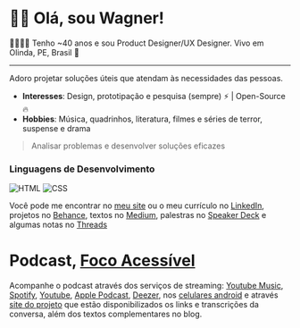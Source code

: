 # 🤟🏻 Olá, sou Wagner!

👨🏻‍🚀🌈 Tenho ~40 anos e sou Product Designer/UX Designer.
Vivo em Olinda, PE, Brasil 🏡

---

Adoro projetar soluções úteis que atendam às necessidades das pessoas.

- **Interesses**: Design, prototipação e pesquisa (sempre) ⚡ | Open-Source 🔥
- **Hobbies**: Música, quadrinhos, literatura, filmes e séries de terror, suspense e drama

> Analisar problemas e desenvolver soluções eficazes

### **Linguagens de Desenvolvimento**

![HTML](https://img.shields.io/badge/html%20-%23E34F26.svg?&style=for-the-badge&logo=html5&logoColor=white)
![CSS](https://img.shields.io/badge/css%20-%231572B6.svg?&style=for-the-badge&logo=css3&logoColor=white)


Você pode me encontrar no [meu site](http://sumo.pe) ou o meu currículo no [LinkedIn](http://linkedin.com/in/wagnerbeethoven), projetos no [Behance](http://nehance.net/wagnerbeethoven), textos no [Medium](http://wagnerbeethoven.medium.com/), palestras no [Speaker Deck](https://speakerdeck.com/wagnerbeethoven/) e algumas notas no [Threads](http://threads.net/@wagnerbeethoven) 


# Podcast, [Foco Acessível](http://focoacessivel.com.br)  

Acompanhe o podcast através dos serviços de streaming: [Youtube Music](https://music.youtube.com/playlist?list=PL9WYhQFeI6QTJueIuN6nJ1Yqbaz1si_4V&si=SRFKfMDApzNN_zhz), [Spotify](https://open.spotify.com/show/4D6HigcXDCdNuCXxrkStWL), [Youtube](https://www.youtube.com/@focoacessivel?sub_confirmation=1), [Apple Podcast](https://podcasts.apple.com/us/podcast/foco-access%25C3%25ADvel/id1690286033), [Deezer](https://www.deezer.com/pt/show/6060897), nos [celulares android](https://www.subscribeonandroid.com/anchor.fm/s/e14f7d9c/podcast/rss) e através [site do projeto](http://focoacessivel.com.br) que estão disponibilizados os links e transcrições da conversa, além dos textos complementares no blog.
